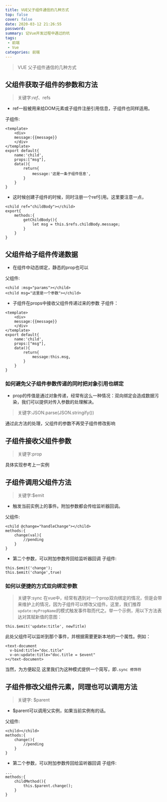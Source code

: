 ```yaml
---
title: VUE父子组件通信的几种方式
top: false
cover: false
date: 2020-03-12 21:26:55
password:
summary: 记Vue开发过程中遇过的坑
tags:
 - 前端
 - Vue
categories: 前端
---
```


> VUE 父子组件通信的几种方式

## 父组件获取子组件的参数和方法

> 关键字:$ref、$refs

* ref一般被用来给DOM元素或子组件注册引用信息，子组件也同样适用。

子组件:
````
<template>
    <div>
    message:{{message}}
    </div>
</template>
export default{
    name:'child',
    props:["msg"],
    data(){
        return{
            message:'这是一条子组件信息',
        }
    }
}
````

* 这时候创建子组件的时候，同时注册一个ref引用。这里要注意一点，


````
<child ref="childBody"></child>
export{
    methods:{
        getChildBody(){
            let msg = this.$refs.childBody.message;
        }
    }
}
````

## 父组件给子组件传递数据

* 在组件中动态绑定，静态的prop也可以

父组件:
````
<child :msg="params"></child>
<child msg="这里是一个参数"></child>
````

* 子组件在props中接收父组件传递过来的参数
子组件：
````
<template>
    <div>
    message:{{message}}
    </div>
</template>
export default{
    name:'child',
    props:["msg"],
    data(){
        return{
            message:this.msg,
        }
    }
}
````

### 如何避免父子组件参数传递的同时把对象引用也绑定

* prop的传值是通过对象传递，经常有这么一种情况：双向绑定会造成数据污染，我们可以提供对传入参数的处理解决。

> 关键字:JSON.parse(JSON.stringify())

通过此方法的处理，父组件的参数不再受子组件修改影响

## 子组件接收父组件参数

> 关键字:prop

具体实现参考上一实例

## 子组件调用父组件方法

> 关键字:$emit

* 触发当前实例上的事件。附加参数都会传给监听器回调。

父组件:
````
<child @change="handleChange"></child>
methods:{
    change(val){
        //pending
    }
}
````
* 第二个参数，可以附加参数传回给监听器回调
子组件:
````
this.$emit('change');
this.$emit('change',true)
````
### 如何以便捷的方式双向绑定参数
> 关键字:sync
在vue中，经常有遇到对一个prop双向绑定的情况，但是会带来维护上的情况，因为子组件可以修改父组件。这里，我们推荐`update:myPropName`的模式触发事件取而代之。举一个示例，用以下方法表达对其赋新值的意图：
````
this.$emit('update:title', newTitle)
````
此处父组件可以监听到那个事件，并根据需要更新本地的一个属性。例如：
````
<text-document
  v-bind:title="doc.title"
  v-on:update:title="doc.title = $event"
></text-document>
````
当然，为方便起见 这里我们为这种模式提供一个简写，即`.sync 修饰符`

## 子组件修改父组件元素，同理也可以调用方法

> 关键字: $parent

* $parent可以调用父实例，如果当前实例有的话。

父组件:
````
<child></child>
methods:{
    change(){
        //pending
    }
}
````
* 第二个参数，可以附加参数传回给监听器回调
子组件:
````
...
methods:{
    childMethod(){
        this.$parent.change();
    }
}
````






